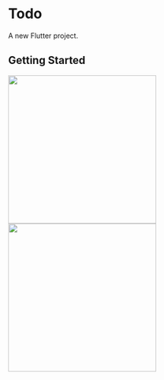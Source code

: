# Todo

A new Flutter project.

## Getting Started

<img src="https://github.com/Ashalabyy/todolist_ui/assets/104026518/9c8c7da9-1ed8-499c-b165-9114a3f362ec" width=300 height=300 />
<img src="https://github.com/Ashalabyy/todolist_ui/assets/104026518/64f76c6c-3b2c-4af3-b796-5264810843d0" width=300 height=300 />

